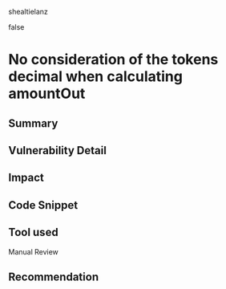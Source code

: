 shealtielanz

false

# No consideration of the tokens decimal when calculating amountOut

## Summary

## Vulnerability Detail

## Impact

## Code Snippet

## Tool used

Manual Review

## Recommendation
